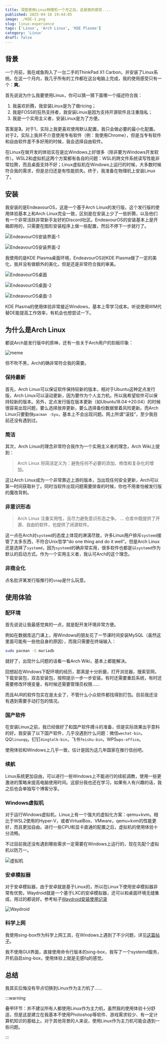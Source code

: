 ```yaml
---
title: 深度使用Linux物理机一个月之后，这是我的感受....
published: 2025-04-16 19:44:05
image: ./KDE-1.png
slug: linux-experience
tags: ['Linux', 'Arch Linux', 'KDE Plasma']
category: 'Linux'
draft: false
---
```


## 背景

一个月前，我在咸鱼购入了一台二手的ThinkPad X1 Carbon，并安装了Linux系统。在这一个月内，我几乎所有的工作都在这台电脑上完成，我的使用感受只有一个：**爽**。

首先说说为什么我要使用Linux，你可以猜一猜下面哪一个描述符合我：

1. 我喜欢折腾，我安装Linux是为了做ricing；
2. 我是FOSS的狂热支持者，我安装Linux是因为支持开源软件且注重隐私；
3. 我是一个实用主义者，安装Linux是为了方便。

答案是**3**。对于1，实际上我更喜欢使用默认配置，我只会做必要的最小化配置。对于2，实际上我并不介意使用专有软件（例：我使用Chrome），但是当专有软件和自由软件差不多好用的时候，我会选择自由软件。

在Linux在做开发的体验实在是比Windows上好很多（除非要为Windows开发软件）。WSL2和虚拟机这两个方案都有各自的问题：WSL的跨文件系统读写性能非常拉胯，而且桌面支持不好；Linux虚拟机在Windows上运行的时候，大多数时候符合我的需求，但是总归还是有性能损失。终于，我准备在物理机上安装Linux了。

## 安装

我安装的是EndeavourOS，这是一个基于Arch Linux的发行版，这个发行版的使用体验基本上和Arch Linux完全一致，区别是在安装上少了一些折腾，以及他们有一个非常活跃非常新手友好的Discord社区。EndeavourOS的安装基本上是开箱即用的，只需要在图形安装程序上做一些配置，然后不停下一步就行了。

![EndeavourOS安装界面-1](./install-1.jpg)

![EndeavourOS安装界面-2](./install-2.jpg)

我使用的是KDE Plasma桌面环境，EndeavourOS对KDE Plasma做了一定的美化，我并没有做额外的美化，但是还是非常符合我的审美。

![EndeavourOS桌面](./KDE-1.png)

![EndeavourOS桌面-2](./KDE-2.png)

![EndeavourOS桌面-3](./KDE-3.png)

KDE Plasma的使用体验非常接近Windows，基本上零学习成本。听说使用WM代替DE能提高工作效率，有机会也想尝试一下。

## 为什么是Arch Linux

都说Arch是发行版中的原神，还有一些关于Arch用户的刻板印象：

![meme](./meme.png)

但不吹不黑，Arch的确非常符合我的需要。

### 保持最新

首先，Arch Linux可以保证软件保持较新的版本，相对于Ubuntu这种定点发行版，Arch Linux可以滚动更新，因为要作为个人主力机，所以我希望软件可以保持较新的版本。另外，定点发行版在版本更新（如Ubuntu18.04->20.04）的时候很容易出现问题，要么选择放弃更新，要么选择备份数据冒着风险更新。而Arch Linux只要勤快`pacman -Syu`，基本上不会出现问题。网上所谓“滚挂”，至少我目前还没有遇到过。

### 简洁

其次，Arch Linux的理念非常符合我作为一个实用主义者的理念，Arch Wiki上提到：


> Arch Linux 将简洁定义为：避免任何不必要的添加、修改和复杂化的增加。

这让Arch Linux成为一个非常靠近上游的版本，当出现任何安全更新，Arch可以第一时间获取补丁。同时当软件出现问题需要排查的时候，你也不用害怕被发行版的魔改背刺。

### 非意识形态


> Arch Linux 注重实用性，且尽力避免意识形态之争。
> ...
> 仓库中既提供了开源、自由的软件，也提供了闭源软件。

这一点在Arch对`systemd`的态度上体现的淋漓尽致，许多Linux用户排斥`systemd`接管了太多东西，不符合Unix哲学“do one thing and do it well”。但是Arch Linux还是选择了`systemd`，因为`systemd`的确非常实用，很多软件也都是以`systemd`作为默认的启动方式。作为一个实用主义者，我认可Arch的这个理念。

### 非商业化

点名批评某发行版推行的`snap`是什么玩意。

## 使用体验

### 配环境

首先说说让我最感觉爽的一点，就是配开发环境非常方便。

例如在数据库这门课上，用Windows的朋友花了一节课时间安装MySQL（虽然这里面可能有一些他自身的原因），而我只需要在终端输入：

```bash
sudo pacman -S mariadb
```

就好了，出现什么问题的话看一看Arch Wiki，基本上都能解决。

回想起在Windows下配环境的经历，那真是十分折磨，打开浏览器，搜索官网，下载安装包，双击安装包，按照提示一步一步安装。有时还需要重启系统，有时还需要修改环境变量，有时候还需要管理员权限......

而且AUR的软件包实在是太全了，不管什么小众软件都找得到打包。目前我还没有遇到需要手动打包的情况。

### 国产软件

在安装Linux之前，我已经做好了和国产软件搏斗的准备，但是实际效果出乎意料的好。我安装了以下国产软件，几乎没遇到什么问题：微信`wechat-bin`，QQ`linuxqq`，钉钉`dingtalk-bin`，飞书`feishu-bin`，WPS`wps-office`。

使用体验和Windows上几乎一致，估计是因为这几年国家在推行信创吧。

### 续航

Linux系统更加自由，可以进行一些Windows上不能进行的续航调教，使用一些更激进的策略来提高电脑使用时间。这部分我也还在学习，如果有人有兴趣的话，我之后也会单独写个博客分享。

### Windows虚拟机

对于运行Windows虚拟机，Linux上有一个强大的虚拟化方案：qemu+kvm。相比于WSL2使用的Hyper-V，或者VirtualBox、VMware，qemu+kvm的性能更好，而且更加自由。进行一些CPU和显卡直通的配置之后，虚拟机的使用体验十分流畅。

不过目前我还没有遇到哪些需求一定需要在Windows上运行的，现在先配个虚拟机以防万一。

![虚拟机](./libvirt.png)

### 安卓模拟器

对于安卓模拟器，由于安卓就是基于Linux的，所以在Linux下使用安卓模拟器非常有优势。Waydroid就是一个基于LXC的安卓模拟器，还可以和桌面环境无缝集成，用过的都说好。参考帖子[Waydroid安装使用记录](https://mill413.github.io/posts/waydroid%E5%AE%89%E8%A3%85%E4%BD%BF%E7%94%A8%E8%AE%B0%E5%BD%95/)

![Waydroid](./waydroid.png)

### 科学上网

我使用sing-box作为科学上网工具，在Windows上遇到了不少问题，详见[这篇帖子](/posts/fix-dns-leak/)。

我不使用GUI界面，直接使用命令行版本的sing-box，我写了一个systemd服务，开机自启sing-box，使用体验上就是无感fq的感觉。

## 总结

我其实后悔没有早点切换到Linux作为主力机了......

:::warning

叠甲环节：并不建议所有人都使用Linux作为主力机，虽然我的使用体验十分舒适，但是这是建立在我基本不使用Photoshop等软件、游戏需求较少、有一定计算机知识的基础上。对于其他背景的人来说，使用Linux作为主力机可能会遇到一些问题。

:::